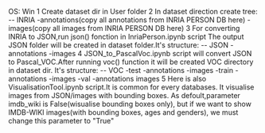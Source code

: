 OS: Win 1 Create dataset dir in User folder 2 In dataset direction create tree: -- INRIA -annotations(copy all annotations from INRIA PERSON DB here) -images(copy all images from INRIA PERSON DB here) 3 For converting INRIA to JSON,run json() fonction in InriaPerson.ipynb script The output JSON folder will be created in dataset folder.It's structure: -- JSON -annotations -images 4 JSON_to_PascalVoc.ipynb script will convert JSON to Pascal_VOC.After running voc() function it will be created VOC directory in dataset dir. It's structure: -- VOC -test -annotations -images -train -annotations -images -val -annotations images 5 Here is also VisualisationTool.ipynb script.It is common for every databases. It visualise images from JSON/images with bounding boxes. As defoult,parameter imdb_wiki is False(wisualise bounding boxes only), but if we want to show IMDB-WIKI images(with bounding boxes, ages and genders), we must change this parameter to "True"
